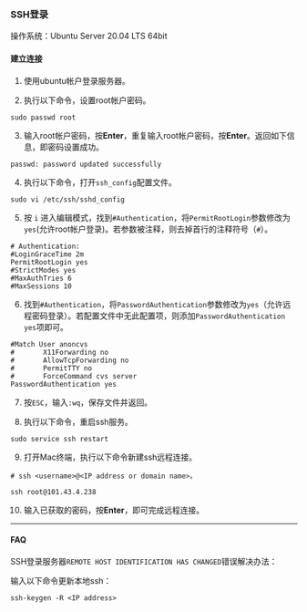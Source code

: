 ### SSH登录

操作系统：Ubuntu Server 20.04 LTS 64bit

#### 建立连接
1. 使用ubuntu帐户登录服务器。

2. 执行以下命令，设置root帐户密码。

```shell
sudo passwd root
```

3. 输入root帐户密码，按**Enter**，重复输入root帐户密码，按**Enter**。返回如下信息，即密码设置成功。

```shell
passwd: password updated successfully
```

4. 执行以下命令，打开`ssh_config`配置文件。

```shell
sudo vi /etc/ssh/sshd_config
```

5. 按 `i` 进入编辑模式，找到`#Authentication`，将`PermitRootLogin`参数修改为`yes`(允许root帐户登录)。若参数被注释，则去掉首行的注释符号（`#`）。

```shell
# Authentication:
#LoginGraceTime 2m
PermitRootLogin yes
#StrictModes yes
#MaxAuthTries 6
#MaxSessions 10
```

6.  找到`#Authentication`，将`PasswordAuthentication`参数修改为`yes`（允许远程密码登录）。若配置文件中无此配置项，则添加`PasswordAuthentication yes`项即可。

```shell
#Match User anoncvs
#       X11Forwarding no
#       AllowTcpForwarding no
#       PermitTTY no
#       ForceCommand cvs server
PasswordAuthentication yes
```

7. 按`ESC`，输入`:wq`，保存文件并返回。

8. 执行以下命令，重启ssh服务。

```shell
sudo service ssh restart
```

9. 打开Mac终端，执行以下命令新建ssh远程连接。

```shell
# ssh <username>@<IP address or domain name>。

ssh root@101.43.4.238
```

10. 输入已获取的密码，按**Enter**，即可完成远程连接。

------

#### FAQ

SSH登录服务器`REMOTE HOST IDENTIFICATION HAS CHANGED`错误解决办法：

输入以下命令更新本地ssh：

```shell
ssh-keygen -R <IP address>
```
